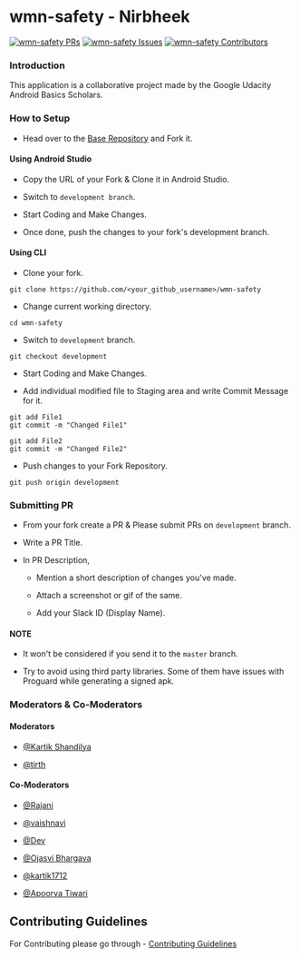 # wmn-safety - Nirbheek

[![wmn-safety PRs](https://img.shields.io/github/issues-pr/UdacityAndroidBasicsScholarship/wmn-safety.svg?style=for-the-badge)](https://github.com/UdacityAndroidBasicsScholarship/wmn-safety/pulls) [![wmn-safety Issues](https://img.shields.io/github/issues/UdacityAndroidBasicsScholarship/wmn-safety.svg?style=for-the-badge)](https://github.com/UdacityAndroidBasicsScholarship/wmn-safety/issues) [![wmn-safety Contributors](https://img.shields.io/github/contributors/UdacityAndroidBasicsScholarship/wmn-safety.svg?style=for-the-badge)](https://github.com/UdacityAndroidBasicsScholarship/wmn-safety/graphs/contributors)

### Introduction

This application is a collaborative project made by the Google Udacity Android Basics Scholars.

### How to Setup

- Head over to the [Base Repository](https://github.com/UdacityAndroidBasicsScholarship/wmn-safety/) and Fork it.


#### Using Android Studio

- Copy the URL of your Fork & Clone it in Android Studio.

- Switch to `development branch`.

- Start Coding and Make Changes.

- Once done, push the changes to your fork's development branch.


#### Using CLI

- Clone your fork.
```
git clone https://github.com/<your_github_username>/wmn-safety
```

- Change current working directory.
```
cd wmn-safety
```

- Switch to `development` branch.
```
git checkout development
```

- Start Coding and Make Changes.

- Add individual modified file to Staging area and write Commit Message for it.
```
git add File1
git commit -m "Changed File1"

git add File2
git commit -m "Changed File2"
```

- Push changes to your Fork Repository.
```
git push origin development
```

### Submitting PR

- From your fork create a PR & Please submit PRs on `development` branch.

- Write a PR Title.

- In PR Description,
	
	- Mention a short description of changes you've made.
	
	- Attach a screenshot or gif of the same.

	- Add your Slack ID (Display Name).

#### NOTE
	
- It won't be considered if you send it to the `master` branch.
	
- Try to avoid using third party libraries. Some of them have issues with Proguard while generating a signed apk.

### Moderators & Co-Moderators

#### Moderators

- [@Kartik Shandilya](https://github.com/kkdroidgit)

- [@tirth](https://github.com/piedcipher)

#### Co-Moderators

- [@Rajani](https://github.com/Rajanimp)

- [@vaishnavi](https://github.com/vaishnavi-janardhan)

- [@Dev](https://github.com/RitikKhare)

- [@Ojasvi Bhargava](https://github.com/OjasviBhargava)

- [@kartik1712](https://github.com/kartikohri1712/)

- [@Apoorva Tiwari](https://github.com/ApoorvaTiwari)

## Contributing Guidelines

For Contributing please go through - [Contributing Guidelines](https://github.com/UdacityAndroidBasicsScholarship/wmn-safety/blob/development/CONTRIBUTING.md)
